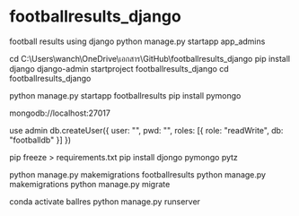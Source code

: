 # footballresults_django
football results using django
python manage.py startapp app_admins  


cd C:\Users\wanch\OneDrive\เอกสาร\GitHub\footballresults_django
pip install django
django-admin startproject footballresults_django
cd footballresults_django

python manage.py startapp footballresults
pip install pymongo

mongodb://localhost:27017

use admin
db.createUser({
  user: "", 
  pwd: "",
  roles: [{ role: "readWrite", db: "footballdb" }]
})

pip freeze > requirements.txt 
pip install djongo pymongo pytz

python manage.py makemigrations footballresults
python manage.py makemigrations
python manage.py migrate

conda activate ballres
python manage.py runserver